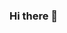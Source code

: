 ### Hi there 👋

<!--
**abhilb/abhilb** is a ✨ _special_ ✨ repository because its `README.md` (this file) appears on your GitHub profile.

Here are some ideas to get you started:

- 🔭 I’m currently working on ...
- 🌱 I’m currently learning ...
- 👯 I’m looking to collaborate on ...
- 🤔 I’m looking for help with ...
- 💬 Ask me about ...
- 📫 How to reach me: ...
- 😄 Pronouns: ...
- ⚡ Fun fact: ...


I am a Computer Vision and Machine Learning enthusiast.


- 🌱 I’m am adept at C/C++, Python, Tensorflow, Apache TVM, OpenCV and MVTec Halcon library
- 🌱 I’m currently learning PyTorch, and Rust
- 💬 Ask me about Computer Vision, Machine Learning and Deep learning
- 📫 How to reach me: abhilashbabuj dot gmail dot com
<div>
<a>
  <img  align="left" src="https://github-readme-stats.vercel.app/api?username=abhilb&show_icons=true&theme=tokyonight" />
</a>
<a>
  <img align="left" src="https://github-readme-stats.vercel.app/api/top-langs/?username=abhilb&&hide=javascript,html,css,Jupyter%20notebook&theme=tokyonight" />
</a>
</div>
-->
